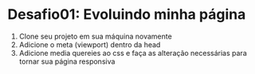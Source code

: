 # Desafio01: Evoluindo minha página

1. Clone seu projeto em sua máquina novamente
2. Adicione o meta (viewport) dentro da head
3. Adicione media quereies ao css e faça as alteração necessárias para tornar sua página responsiva 
